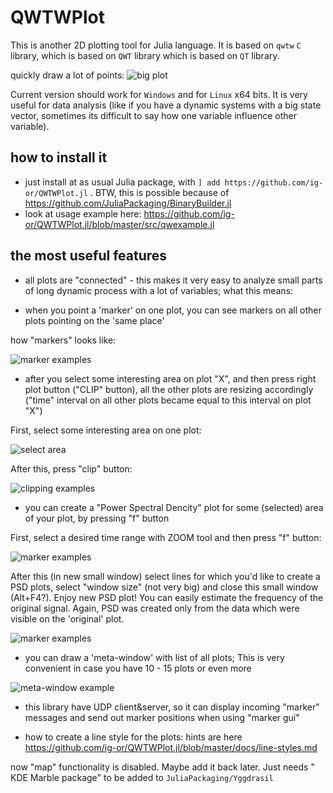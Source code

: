 # QWTWPlot

This is another 2D plotting tool for Julia language.  It is based on `qwtw` `C` library, which is based on `QWT` library which is based on `QT` library.

quickly draw a lot of points:
 ![](docs/img/logo.png "big plot")

Current version should work for `Windows` and for `Linux` x64 bits.
It is very useful for data analysis (like if you have a dynamic systems with a big state vector, sometimes its difficult to say how one variable influence other variable).

## how to install it

* just install at as usual Julia package, with `] add https://github.com/ig-or/QWTWPlot.jl` .  BTW, this is possible because of https://github.com/JuliaPackaging/BinaryBuilder.jl
* look at usage example here: https://github.com/ig-or/QWTWPlot.jl/blob/master/src/qwexample.jl


## the most useful features

* all plots are "connected" - this makes it very easy to analyze small parts of long dynamic process with a lot of variables;  what this means:


* when you point a 'marker' on one plot, you can see markers on all other plots pointing on the 'same place'

how "markers" looks like:

 ![](docs/img/marker.png "marker examples")


* after you select some interesting area on plot "X", and then  press right plot button ("CLIP" button),  all the other plots are resizing accordingly ("time" interval on all other plots became equal to this interval on plot "X")

First, select some interesting area on one plot:

 ![](docs/img/clip-1.png "select area")

After this, press "clip" button:

 ![](docs/img/clip-2.png "clipping examples")


* you can create a "Power Spectral Dencity" plot for some  (selected) area of your plot, by pressing "f" button

First, select a desired time range with ZOOM tool and then press "f" button:

![](docs/img/psd-1.png "marker examples")

After this (in new small window) select lines for which you'd like to create a PSD plots, select "window size" (not very big) and close this small window (Alt+F4?).  Enjoy new PSD plot! You can easily estimate the frequency of the original signal. Again, PSD was created only from the data which were visible on the 'original' plot.

![](docs/img/psd-2.png "marker examples")

* you can draw a 'meta-window' with list of all plots; This is very convenient in case you have 10 - 15 plots or even more

![](docs/img/meta-window.png "meta-window example")

* this library have UDP client&server, so it can display incoming "marker" messages and send out marker positions when using "marker gui"

* how to create a line style for the plots: hints are here  https://github.com/ig-or/QWTWPlot.jl/blob/master/docs/line-styles.md

now "map" functionality is disabled. Maybe add it back later. Just needs " KDE Marble package" to be added to `JuliaPackaging/Yggdrasil`








